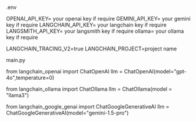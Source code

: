
.env

OPENAI_API_KEY= your openai key if require
GEMINI_API_KEY= your gemini key if require
LANGCHAIN_API_KEY= your langchain key if require
LANGSMITH_API_KEY= your langsmith key if require
ollama= your ollama key if require

LANGCHAIN_TRACING_V2=true
LANGCHAIN_PROJECT=project name


main.py

from langchain_openai import ChatOpenAI
llm = ChatOpenAI(model="gpt-4o",temperature=0)

from langchain_ollama import ChatOllama
llm = ChatOllama(model = "llama3")

from langchain_google_genai import ChatGoogleGenerativeAI
llm = ChatGoogleGenerativeAI(model="gemini-1.5-pro")

